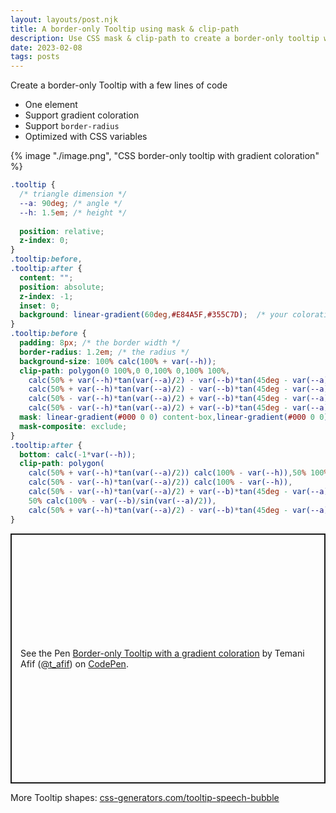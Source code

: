 ```yaml
---
layout: layouts/post.njk
title: A border-only Tooltip using mask & clip-path
description: Use CSS mask & clip-path to create a border-only tooltip with a gradient coloration
date: 2023-02-08
tags: posts
---
```


Create a border-only Tooltip with a few lines of code
* One element
* Support gradient coloration
* Support `border-radius`
* Optimized with CSS variables

{% image "./image.png", "CSS border-only tooltip with gradient coloration" %}

```css
.tooltip {
  /* triangle dimension */
  --a: 90deg; /* angle */
  --h: 1.5em; /* height */
  
  position: relative;
  z-index: 0;
}
.tooltip:before,
.tooltip:after {
  content: "";
  position: absolute;
  z-index: -1;
  inset: 0;
  background: linear-gradient(60deg,#E84A5F,#355C7D);  /* your coloration */
}
.tooltip:before {
  padding: 8px; /* the border width */
  border-radius: 1.2em; /* the radius */
  background-size: 100% calc(100% + var(--h));
  clip-path: polygon(0 100%,0 0,100% 0,100% 100%,
    calc(50% + var(--h)*tan(var(--a)/2) - var(--b)*tan(45deg - var(--a)/4)) 100%,
    calc(50% + var(--h)*tan(var(--a)/2) - var(--b)*tan(45deg - var(--a)/4)) calc(100% - var(--b)),
    calc(50% - var(--h)*tan(var(--a)/2) + var(--b)*tan(45deg - var(--a)/4)) calc(100% - var(--b)),
    calc(50% - var(--h)*tan(var(--a)/2) + var(--b)*tan(45deg - var(--a)/4)) 100%);
  mask: linear-gradient(#000 0 0) content-box,linear-gradient(#000 0 0);
  mask-composite: exclude;
}
.tooltip:after {
  bottom: calc(-1*var(--h));
  clip-path: polygon(
    calc(50% + var(--h)*tan(var(--a)/2)) calc(100% - var(--h)),50% 100%,
    calc(50% - var(--h)*tan(var(--a)/2)) calc(100% - var(--h)),
    calc(50% - var(--h)*tan(var(--a)/2) + var(--b)*tan(45deg - var(--a)/4)) calc(100% - var(--h) - var(--b)),
    50% calc(100% - var(--b)/sin(var(--a)/2)),
    calc(50% + var(--h)*tan(var(--a)/2) - var(--b)*tan(45deg - var(--a)/4)) calc(100% - var(--h) - var(--b)));
}
```


<p class="codepen" data-height="400" data-default-tab="result" data-slug-hash="rNrgdzJ" data-preview="true" data-user="t_afif" style="height: 400px; box-sizing: border-box; display: flex; align-items: center; justify-content: center; border: 2px solid; margin: 1em 0; padding: 1em;">
  <span>See the Pen <a href="https://codepen.io/t_afif/pen/rNrgdzJ">
  Border-only Tooltip with a gradient coloration</a> by Temani Afif (<a href="https://codepen.io/t_afif">@t_afif</a>)
  on <a href="https://codepen.io">CodePen</a>.</span>
</p>
<script async src="https://cpwebassets.codepen.io/assets/embed/ei.js"></script>

More Tooltip shapes: [css-generators.com/tooltip-speech-bubble](https://css-generators.com/tooltip-speech-bubble/)

